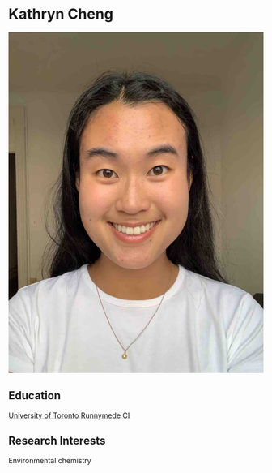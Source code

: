 # Kathryn Cheng

![Github repositories](Kathryn.jpg)

## Education 

[University of Toronto](https://www.utoronto.ca)
[Runnymede CI](https://www.runnymedecollegiate.com)

## Research Interests

Environmental chemistry
